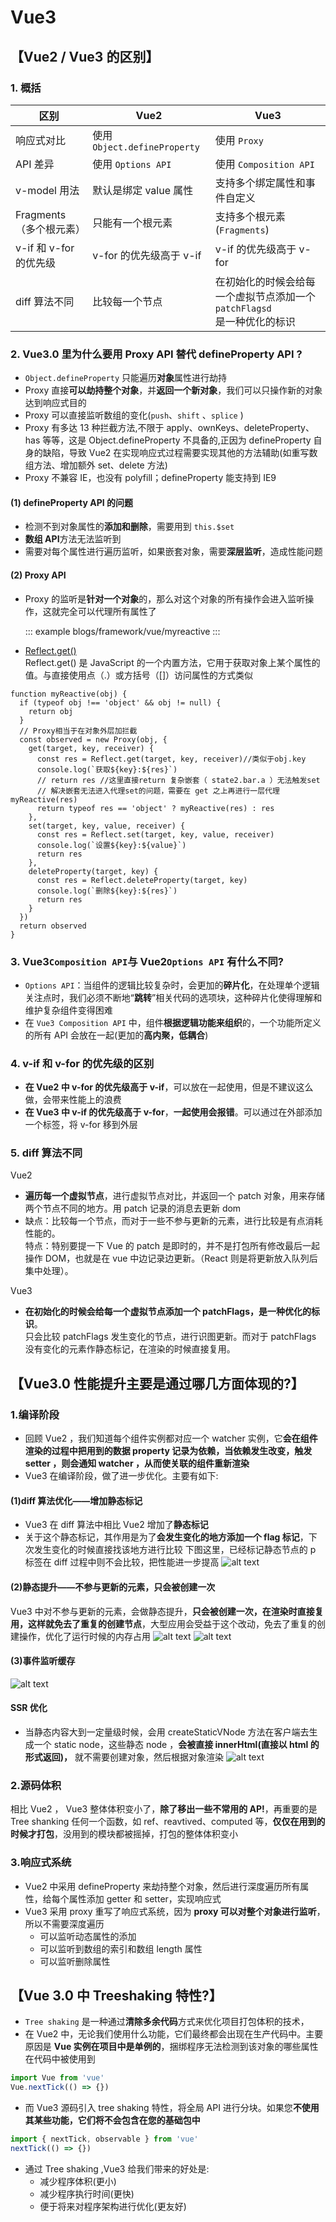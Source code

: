 # Vue3

## 【Vue2 / Vue3 的区别】

### 1. 概括

| 区别                    | Vue2                         | Vue3                                                                        |
| ----------------------- | ---------------------------- | --------------------------------------------------------------------------- |
| 响应式对比              | 使用 `Object.defineProperty` | 使用 `Proxy`                                                                |
| API 差异                | 使用 `Options API`           | 使用 `Composition API`                                                      |
| v-model 用法            | 默认是绑定 value 属性        | 支持多个绑定属性和事件自定义                                                |
| Fragments（多个根元素） | 只能有一个根元素             | 支持多个根元素(`Fragments`)                                                 |
| v-if 和 v-for 的优先级  | v-for 的优先级高于 v-if      | v-if 的优先级高于 v-for                                                     |
| diff 算法不同           | 比较每一个节点               | 在初始化的时候会给每一个虚拟节点添加一个 `patchFlagsd`<br/>是一种优化的标识 |

### 2. Vue3.0 里为什么要用 Proxy API 替代 defineProperty API ?

- `Object.defineProperty` 只能遍历**对象**属性进行劫持
- Proxy 直接**可以劫持整个对象**，并**返回一个新对象**，我们可以只操作新的对象达到响应式目的
- Proxy 可以直接监听数组的变化(`push`、`shift` 、`splice` )
- Proxy 有多达 13 种拦截方法,不限于 apply、ownKeys、deleteProperty、has 等等，这是 Object.defineProperty 不具备的,正因为 defineProperty 自身的缺陷，导致 Vue2 在实现响应式过程需要实现其他的方法辅助(如重写数组方法、增加额外 set、delete 方法)
- Proxy 不兼容 IE，也没有 polyfill；defineProperty 能支持到 IE9

#### (1) defineProperty API 的问题

- 检测不到对象属性的**添加和删除**，需要用到 `this.$set`
- **数组 API**方法无法监听到
- 需要对每个属性进行遍历监听，如果嵌套对象，需要**深层监听**，造成性能问题

#### (2) Proxy API

- Proxy 的监听是**针对一个对象**的，那么对这个对象的所有操作会进入监听操作，这就完全可以代理所有属性了

  ::: example
  blogs/framework/vue/myreactive
  :::

- [Reflect.get()](https://blog.csdn.net/dingshuo168/article/details/137891732)  
   Reflect.get() 是 JavaScript 的一个内置方法，它用于获取对象上某个属性的值。与直接使用点（.）或方括号（[]）访问属性的方式类似

```js{6,12,14,19,25}
function myReactive(obj) {
  if (typeof obj !== 'object' && obj != null) {
    return obj
  }
  // Proxy相当于在对象外层加拦截
  const observed = new Proxy(obj, {
    get(target, key, receiver) {
      const res = Reflect.get(target, key, receiver)//类似于obj.key
      console.log(`获取${key}:${res}`)
      // return res //这里直接return 复杂嵌套（ state2.bar.a ）无法触发set
      // 解决嵌套无法进入代理set的问题，需要在 get 之上再进行一层代理 myReactive(res)
      return typeof res == 'object' ? myReactive(res) : res
    },
    set(target, key, value, receiver) {
      const res = Reflect.set(target, key, value, receiver)
      console.log(`设置${key}:${value}`)
      return res
    },
    deleteProperty(target, key) {
      const res = Reflect.deleteProperty(target, key)
      console.log(`删除${key}:${res}`)
      return res
    }
  })
  return observed
}
```

### 3. Vue3`Composition API`与 Vue2`Options API` 有什么不同?

- `Options API`：当组件的逻辑比较复杂时，会更加的**碎片化**，在处理单个逻辑关注点时，我们必须不断地“**跳转**”相关代码的选项块，这种碎片化使得理解和维护复杂组件变得困难
- 在 `Vue3 Composition API` 中，组件**根据逻辑功能来组织**的，一个功能所定义的所有 API 会放在一起(更加的**高内聚，低耦合**)

### 4. v-if 和 v-for 的优先级的区别

- **在 Vue2 中 v-for 的优先级高于 v-if**，可以放在一起使用，但是不建议这么做，会带来性能上的浪费
- **在 Vue3 中 v-if 的优先级高于 v-for**，**一起使用会报错**。可以通过在外部添加一个标签，将 v-for 移到外层

### 5. diff 算法不同

Vue2

- **遍历每一个虚拟节点**，进行虚拟节点对比，并返回一个 patch 对象，用来存储两个节点不同的地方。用 patch 记录的消息去更新 dom
- 缺点：比较每一个节点，而对于一些不参与更新的元素，进行比较是有点消耗性能的。  
   特点：特别要提一下 Vue 的 patch 是即时的，并不是打包所有修改最后一起操作 DOM，也就是在 vue 中边记录边更新。（React 则是将更新放入队列后集中处理）。

Vue3

- **在初始化的时候会给每一个虚拟节点添加一个 patchFlags，是一种优化的标识**。  
  只会比较 patchFlags 发生变化的节点，进行识图更新。而对于 patchFlags 没有变化的元素作静态标记，在渲染的时候直接复用。

## 【Vue3.0 性能提升主要是通过哪几方面体现的?】

### 1.编译阶段

- 回顾 Vue2 ，我们知道每个组件实例都对应一个 watcher 实例，它**会在组件渲染的过程中把用到的数据 property 记录为依赖，当依赖发生改变，触发 setter ，则会通知 watcher ，从而使关联的组件重新渲染**
- Vue3 在编译阶段，做了进一步优化。主要有如下:

#### (1)diff 算法优化——增加静态标记

- Vue3 在 diff 算法中相比 Vue2 增加了**静态标记**
- 关于这个静态标记，其作用是为了**会发生变化的地方添加一个 flag 标记**，下次发生变化的时候直接找该地方进行比较
  下图这里，已经标记静态节点的 p 标签在 diff 过程中则不会比较，把性能进一步提高
  ![alt text](image.png)

#### (2)静态提升——不参与更新的元素，只会被创建一次

Vue3 中对不参与更新的元素，会做静态提升，**只会被创建一次，在渲染时直接复用，这样就免去了重复的创建节点**，大型应用会受益于这个改动，免去了重复的创建操作，优化了运行时候的内存占用
![alt text](./img/image-2.png)
![alt text](./img/image-5.png)

#### (3)事件监听缓存

![alt text](./img/image-4.png)

#### SSR 优化

- 当静态内容大到一定量级时候，会用 createStaticVNode 方法在客户端去生成一个 static node，这些静态 node ，**会被直接 innerHtml(直接以 html 的形式返回)，** 就不需要创建对象，然后根据对象渲染
  ![alt text](./img/image-3.png)

### 2.源码体积

相比 Vue2 ， Vue3 整体体积变小了，**除了移出一些不常用的 AP!**，再重要的是 Tree shanking 任何一个函数，如 ref、reavtived、computed 等，**仅仅在用到的时候才打包**，没用到的模块都被摇掉，打包的整体体积变小

### 3.响应式系统

- Vue2 中采用 defineProperty 来劫持整个对象，然后进行深度遍历所有属性，给每个属性添加 getter 和 setter，实现响应式
- Vue3 采用 proxy 重写了响应式系统，因为 **proxy 可以对整个对象进行监听**，所以不需要深度遍历
  - 可以监听动态属性的添加
  - 可以监听到数组的索引和数组 length 属性
  - 可以监听删除属性

## 【Vue 3.0 中 Treeshaking 特性?】

- `Tree shaking` 是一种通过**清除多余代码**方式来优化项目打包体积的技术，
- 在 Vue2 中，无论我们使用什么功能，它们最终都会出现在生产代码中。主要原因是 **Vue 实例在项目中是单例的**，捆绑程序无法检测到该对象的哪些属性在代码中被使用到

```js
import Vue from 'vue'
Vue.nextTick(() => {})
```

- 而 Vue3 源码引入 tree shaking 特性，将全局 API 进行分块。如果您**不使用其某些功能，它们将不会包含在您的基础包中**

```js
import { nextTick, observable } from 'vue'
nextTick(() => {})
```

- 通过 Tree shaking ,Vue3 给我们带来的好处是:
  - 减少程序体积(更小)
  - 减少程序执行时间(更快)
  - 便于将来对程序架构进行优化(更友好)
